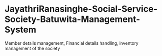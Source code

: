# JayathriRanasinghe-Social-Service-Society-Batuwita-Management-System
Member details management, Financial details handling, inventory management of the society

